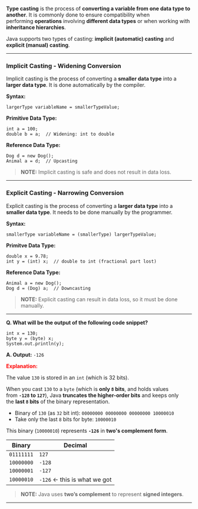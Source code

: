 
**Type casting** is the process of **converting a variable from one data type to another**. It is commonly done to ensure compatibility when performing **operations** involving **different data types** or when working with **inheritance hierarchies**.

Java supports two types of casting: **implicit (automatic) casting** and **explicit (manual) casting**.

---
### Implicit Casting - Widening Conversion

Implicit casting is the process of converting a **smaller data type** into a **larger data type**. It is done automatically by the compiler. 

**Syntax:**

```
largerType variableName = smallerTypeValue;
```

**Primitive Data Type:**

```
int a = 100;
double b = a;  // Widening: int to double
```

**Reference Data Type:**

```
Dog d = new Dog();
Animal a = d;  // Upcasting
```

> **NOTE:** Implicit casting is safe and does not result in data loss.

---
### Explicit Casting - Narrowing Conversion

Explicit casting is the process of converting a **larger data type** into a **smaller data type**. It needs to be done manually by the programmer.

**Syntax:**

```
smallerType variableName = (smallerType) largerTypeValue;
```

**Primitve Data Type:**

```
double x = 9.78;
int y = (int) x;  // double to int (fractional part lost)
```

**Reference Data Type:**

```
Animal a = new Dog();
Dog d = (Dog) a;  // Downcasting
```

> **NOTE:** Explicit casting can result in data loss, so it must be done manually.

---

**Q. What will be the output of the following code snippet?**

```
int x = 130;
byte y = (byte) x;
System.out.println(y);
```

**A. Output:** `-126`

<span style="color:red; font-weight:bold;">Explanation:</span>

The value `130` is stored in an `int` (which is 32 bits). 

When you cast `130` to a `byte` (which is **only `8` bits**, and holds values from **`-128` to `127`**), Java **truncates the higher-order bits** and keeps only the **last `8` bits** of the binary representation.

- Binary of `130` (as `32` bit int): `00000000 00000000 00000000 10000010`
- Take only the last `8` bits for byte: `10000010`

This binary (`10000010`) represents **`-126`** in **two's complement form**.

| Binary     | Decimal                      |
| ---------- | ---------------------------- |
| `01111111` | `127`                        |
| `10000000` | `-128`                       |
| `10000001` | `-127`                       |
| `10000010` | `-126` ← this is what we got |

> **NOTE:** Java uses **two’s complement** to represent **signed integers**.

---
